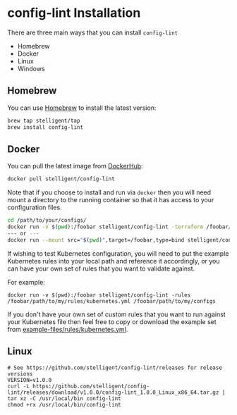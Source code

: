 # config-lint Installation

There are three main ways that you can install `config-lint`

* Homebrew
* Docker
* Linux
* Windows

## Homebrew

You can use [Homebrew](https://brew.sh/) to install the latest version:

``` bash
brew tap stelligent/tap
brew install config-lint
```

## Docker

You can pull the latest image from [DockerHub](https://hub.docker.com/r/stelligent/config-lint):

``` bash
docker pull stelligent/config-lint
```

Note that if you choose to install and run via `docker` then you will need mount a directory to the running container so that it has access to your configuration files.

``` bash
cd /path/to/your/configs/
docker run -v $(pwd):/foobar stelligent/config-lint -terraform /foobar/foo.tf
--- or ---
docker run --mount src="$(pwd)",target=/foobar,type=bind stelligent/config-lint -terraform /foobar/foo.tf
```

If wishing to test Kubernetes configuration, you will need to put the example Kubernetes rules into your local path and reference it accordingly, or you can have your own set of rules that you want to validate against.

For example:
```
docker run -v $(pwd):/foobar stelligent/config-lint -rules /foobar/path/to/my/rules/kubernetes.yml /foobar/path/to/my/configs
```
If you don't have your own set of custom rules that you want to run against your Kubernetes file then feel free to copy or download the example set from [example-files/rules/kubernetes.yml](example-files/rules/kubernetes.yml).

## Linux

```
# See https://github.com/stelligent/config-lint/releases for release versions
VERSION=v1.0.0
curl -L https://github.com/stelligent/config-lint/releases/download/v1.0.0/config-lint_1.0.0_Linux_x86_64.tar.gz | tar xz -C /usr/local/bin config-lint
chmod +rx /usr/local/bin/config-lint



```
